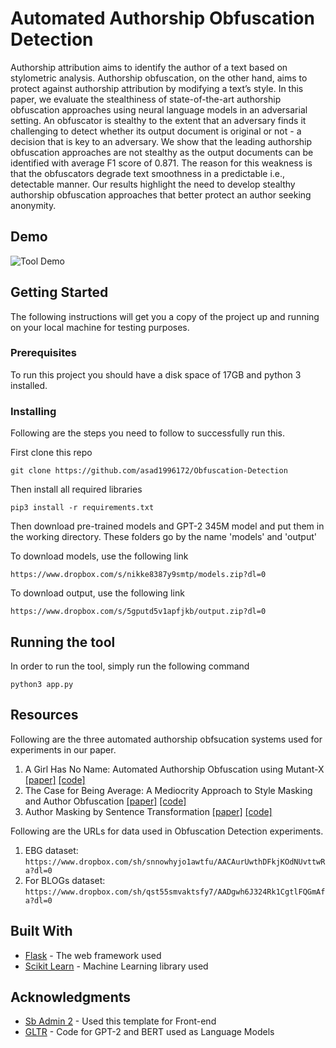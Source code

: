 # Automated Authorship Obfuscation Detection
Authorship attribution aims to identify the author  of  a  text  based  on  stylometric  analysis. Authorship  obfuscation,  on  the  other  hand, aims to protect against authorship attribution by modifying a text’s style.  In this paper, we evaluate the stealthiness of state-of-the-art authorship obfuscation approaches using neural language models in an adversarial setting.  An obfuscator is stealthy to the extent that an adversary finds it challenging to detect whether its output document is original or not - a decision that is key to an adversary.  We show that the leading authorship obfuscation approaches are not stealthy as the output documents can be identified with average F1 score of 0.871. The reason for this weakness is that the obfuscators degrade text smoothness in a predictable i.e., detectable manner.  Our results highlight the need to develop stealthy authorship obfuscation approaches that better protect an author seeking anonymity.

## Demo
![Tool Demo](https://github.com/asad1996172/Obfuscation-Detection/blob/master/final_demo.gif)

## Getting Started

The following instructions will get you a copy of the project up and running on your local machine for testing purposes.

### Prerequisites

To run this project you should have a disk space of 17GB and python 3 installed.

### Installing

Following are the steps you need to follow to successfully run this.

First clone this repo

```
git clone https://github.com/asad1996172/Obfuscation-Detection
```

Then install all required libraries

```
pip3 install -r requirements.txt
```

Then download pre-trained models and GPT-2 345M model and put them in the working directory. These folders go by the name 'models' and 'output' 

To download models, use the following link
```
https://www.dropbox.com/s/nikke8387y9smtp/models.zip?dl=0
```

To download output, use the following link
```
https://www.dropbox.com/s/5gputd5v1apfjkb/output.zip?dl=0
```

## Running the tool

In order to run the tool, simply run the following command

```
python3 app.py
```

## Resources
Following are the three automated authorship obfsucation systems used for experiments in our paper.

1) A Girl Has No Name: Automated Authorship Obfuscation using Mutant-X [[paper]](https://petsymposium.org/2019/files/papers/issue4/popets-2019-0058.pdf) [[code]](https://github.com/asad1996172/Mutant-X)
2) The Case for Being Average: A Mediocrity Approach to Style Masking and Author Obfuscation [[paper]](https://arxiv.org/pdf/1707.03736v2.pdf) [[code]](https://bitbucket.org/pan2016authorobfuscation/authorobfuscation/src/master/)
3) Author Masking by Sentence Transformation [[paper]](http://ceur-ws.org/Vol-1866/paper_170.pdf) [[code]](https://github.com/asad1996172/Obfuscation-Systems/tree/master/Document%20Simplification%20PAN17)

Following are the URLs for data used in Obfuscation Detection experiments.

1) EBG dataset: ```https://www.dropbox.com/sh/snnowhyjo1awtfu/AACAurUwthDFkjKOdNUvttwRa?dl=0```
2) For BLOGs dataset: ```https://www.dropbox.com/sh/qst55smvaktsfy7/AADgwh6J324Rk1CgtlFQGmAfa?dl=0```

## Built With

* [Flask](http://flask.palletsprojects.com/en/1.1.x/) - The web framework used
* [Scikit Learn](https://scikit-learn.org/stable/) - Machine Learning library used


## Acknowledgments

* [Sb Admin 2](https://startbootstrap.com/themes/sb-admin-2/) - Used this template for Front-end
* [GLTR](https://github.com/HendrikStrobelt/detecting-fake-text) - Code for GPT-2 and BERT used as Language Models

